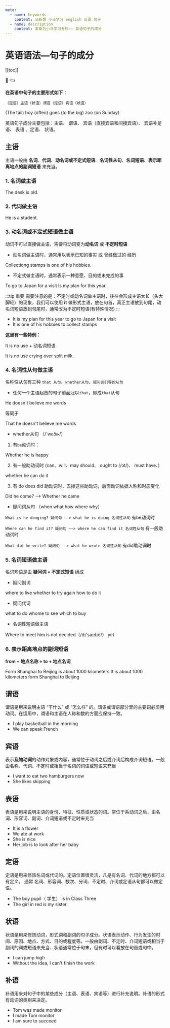 ```yaml
---
meta:
  - name: keywords
    content: 马新想 小马学习 english 英语 句子 
  - name: description
    content: 本章为小马学习专栏—— 英语句子的成分
---
```


# 英语语法—句子的成分

[[toc]]

:horse: 👈

<EnTool :isReadTool="false"/>

**在英语中句子的主要形式如下：**

`（定语）主语（状语）谓语（定语）宾语（状语）`


<En  :enType="2">(The tail) boy (often) goes (to the big) zoo (on Sunday)</En>


英语句子成分主要包括：主语、 谓语、 宾语（直接宾语和间接宾语）、 宾语补足语、 表语 、定语、 状语。
## 主语 

主语一般由 **名词**、**代词**、**动名词或不定式短语**、**名词性从句**、**名词短语**、**表示距离地点的副词短语** 来充当。

### 1. 名词做主语 

<En :enType="2">The desk is old.</En>


### 2. 代词做主语 

<En :enType="2">He is a student.</En>
### 3. 动名词或不定式短语做主语 

动词不可以直接做主语，需要将动词变为**动名词** 或 **不定时短语**

- 动名词做主语时，通常用以表示已知的事实 或 曾经做过的 经历

<En  msg="集邮是他的爱好之一 （表示经历）"  :enType="2">Collectiong stamps is one of his hobbies.</En>

- 不定式做主语时，通常表示一种意愿、目的或未完成的事

<En  msg="到日本游玩是我今年的计划 （未完成的事）"  :enType="2">To go to Japan for a visit is my plan for this year.</En>


:::tip 重要
需要注意的是：不定时或动名词做主语时，往往会形成主语太长（头大脚轻）的现象，我们可以使用 **it** 做形式主语，放在句首，真正主语放到句尾，动名词短语放到句尾时，通常改为不定时短语(有特殊情况)
:::

- <En  msg=""  :enType="2">It is my plan for this year to go to Japan for a visit</En>
- <En  msg=""  :enType="2">It is one of his hobbies to collect stamps</En>



**这里有一些特例：**

It is no use + 动名词短语

<En  msg="覆水难收"  :enType="2">It is no use crying over split milk.</En>

### 4. 名词性从句做主语 

名称性从句有三种 `that 从句`、`whether从句`、`疑问词引导的从句`

- 任何一个主语起首的句子前面冠以`that`，即成`that`从句

<En  msg="他不相信我说的话"  :enType="2">He doesn't believe me words</En>

等同于

<En  msg="他不相信我说的话"  :enType="2">That he doesn't believe me words</En>


- whether从句 （/'wɛðɚ/）

1. 有`be`动词时：

<En  msg="他是否快乐"  :enType="2">Whether he is happy</En>


2. 有一般助动词时 (can、will、may should、 ought to (/ɔt/)、  must have、)

<En  msg="他能否做这件事？"  :enType="2">whether he can do it</En>

3. 有 do does did 助动词时，去掉这些助动词，后面动词依据人称和时态变化

<En  msg="他是否来了？"  :enType="2">Did he come? ——> Whether he came</En>


- 疑问词从句 （when what how where why）

`What is he donging? 疑问句 ——> what he is doing 名词性从句` 有be动词时



`Where can he find it? 疑问句 ——> where he can find it 名词性从句` 有一般助动词时

`What did he write? 疑问句 ——> what he wrote 名词性从句` 有did助动词时


### 5. 名词短语做主语  

名词短语是由 **疑问词 + 不定式短语** 组成

- 疑问副词

<En  msg="住在哪"  :enType="2">where to live</En>
<En  msg="是否在试一次"  :enType="2">whether to try again</En>
<En  msg="如何做那事"  :enType="2">how to do it</En>



- 疑问代词

<En  msg="做什么"  :enType="2">what to do</En>
<En  msg="看谁"  :enType="2">whome to see</En>
<En  msg="买哪一个"  :enType="2">which to buy</En>


- 名词性短语做主语

<En  msg="在哪见他还未决定"  :enType="2">Where to meet him is not decided（/dɪ'saɪdɪd/） yet</En>


### 6. 表示距离地点的副词短语 

**from + 地点名称 + to + 地点名词**

<En  msg="从上海到北京大约1000公里，该句同下列句子"  read="/'kɪlə,mitɚ/" :enType="2">Form Shanghai to Beijing is about 1000 kilometers</En>
<En  msg=""  :enType="2">It is about 1000 kilometers form Shanghai to Beijing</En>


## 谓语 

谓语是用来说明主语 “干什么” 或 “怎么样” 的。谓语或谓语部分里的主要词必须用动词。在运用中，谓语和主语在人称和数的方面应保持一致。


- <En  msg="实义动词play做谓语"  :enType="2">I play basketball in the morning</En>
- <En  msg="情态动词can 和实义动词speak 做谓语"  :enType="2">We can speak French</En>


## 宾语 

表示**及物动词**的动作对象或内容，通常位于动词之后或介词后构成介词短语。一般由名称、代词、不定时或相当于名词的词语或短语来充当

- <En  msg="我现在想吃两个汉堡 （to eat 不定式做宾语）"  :enType="2">I want to eat two hamburgers now</En>
- <En  msg="她喜欢跳绳 （skipping 动名词做宾语）"  :enType="2">She likes skipping</En>

## 表语 

表语是用来说明主语的身份、特征、性质或状态的词。常位于系动词之后，由名词、形容词、副词、介词短语或不定时来充当

- <En  msg="名称做表语"  :enType="2">It is a flower</En>
- <En  msg="介词短语做表语"  :enType="2">We ate at work</En>
- <En  msg="形容词作表语"  :enType="2">She is nice</En>
- <En  msg="不定时作表语"  :enType="2">Her job is to look after her baby</En>



## 定语 

定语是用来修饰名词或代词的。定语位置很灵活，凡是有名词、代词的地方都可以有定义。 通常 名词、形容词、数次、分词、不定时、介词或定语从句都可以做定语。


- <En  msg="这个男生在3班（pupil 做定语）"  read="/'pjʊpl/" :enType="2">The boy pupil（ 学生） is in Class Three</En>
- <En  msg="in red 介词短语做定语修饰 the girl"  :enType="2">The girl in red is my sister</En>

## 状语 

状语是用来修饰动词，形式词和副词的句子成分。状语表示动作、行为发生的时间、原因、地点、方式、目的或程度等。一般由副词、不定时、介词短语或相当于副词的词或短语来充当、状语通常位于句末，但有时可以看放在句首或句中。


- <En  msg="我跳的高 high副词做状语"  :enType="2">I can jump high</En>
- <En  msg="没有这个创意，我不可以能完成这份工作。without the idea 介词短语做状语。"  :enType="2">Without the idea, I can't finish the work</En>

## 补语 

补语用来对句子中的某些成分（主语、表语、宾语等）进行补充说明。补语的形式有动词的类别来决定。

- <En  msg="汤姆被选为班长 （monitor 为主语补语）"  read="/'mɑnətɚ/" :enType="2">Tom was made monitor</En>
- <En  msg="（monitor 为宾语补语）"  :enType="2">I made Tom monitor</En>
- <En  msg="我肯定能成功 (to success 作为 sure 表语的补语)"  :enType="2">I am sure to succeed</En>
